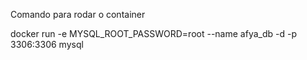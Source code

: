 Comando para rodar o container

docker run -e MYSQL_ROOT_PASSWORD=root --name afya_db -d -p 3306:3306 mysql

